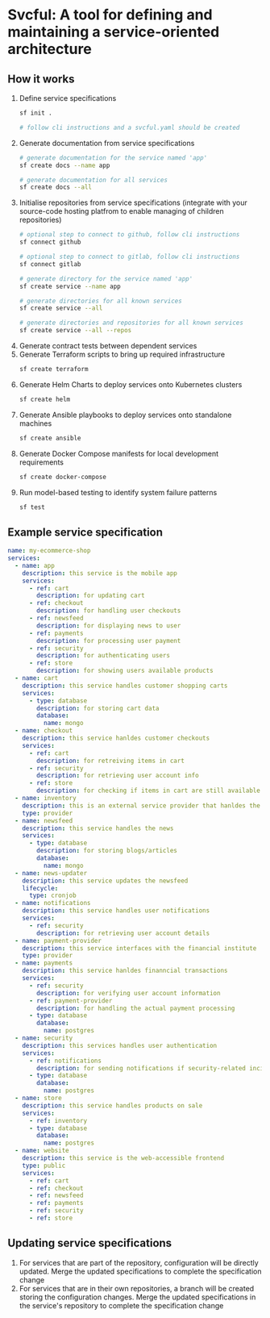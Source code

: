 # Svcful: A tool for defining and maintaining a service-oriented architecture

## How it works

1. Define service specifications
    ```sh
    sf init .
    
    # follow cli instructions and a svcful.yaml should be created
    ```
2. Generate documentation from service specifications
    ```sh
    # generate documentation for the service named 'app'
    sf create docs --name app

    # generate documentation for all services
    sf create docs --all
    ```
3. Initialise repositories from service specifications (integrate with your source-code hosting platfrom to enable managing of children repositories)
    ```sh
    # optional step to connect to github, follow cli instructions
    sf connect github

    # optional step to connect to gitlab, follow cli instructions
    sf connect gitlab

    # generate directory for the service named 'app'
    sf create service --name app

    # generate directories for all known services
    sf create service --all

    # generate directories and repositories for all known services
    sf create service --all --repos
    ```
4. Generate contract tests between dependent services
5. Generate Terraform scripts to bring up required infrastructure
    ```sh
    sf create terraform
    ```
6. Generate Helm Charts to deploy services onto Kubernetes clusters
    ```sh
    sf create helm
    ```
7. Generate Ansible playbooks to deploy services onto standalone machines
    ```sh
    sf create ansible
    ```
8. Generate Docker Compose manifests for local development requirements
    ```sh
    sf create docker-compose
    ```
9.  Run model-based testing to identify system failure patterns
    ```sh
    sf test
    ```

## Example service specification

```yaml
name: my-ecommerce-shop
services:
  - name: app
    description: this service is the mobile app
    services:
      - ref: cart
        description: for updating cart
      - ref: checkout
        description: for handling user checkouts
      - ref: newsfeed
        description: for displaying news to user
      - ref: payments
        description: for processing user payment
      - ref: security
        description: for authenticating users
      - ref: store
        description: for showing users available products
  - name: cart
    description: this service handles customer shopping carts
    services:
      - type: database
        description: for storing cart data
        database:
          name: mongo
  - name: checkout
    description: this service hanldes customer checkouts
    services:
      - ref: cart
        description: for retreiving items in cart
      - ref: security
        description: for retrieving user account info
      - ref: store
        description: for checking if items in cart are still available
  - name: inventory
    description: this is an external service provider that hanldes the inventory
    type: provider
  - name: newsfeed
    description: this service handles the news
    services:
      - type: database
        description: for storing blogs/articles
        database:
          name: mongo
  - name: news-updater
    description: this service updates the newsfeed
    lifecycle:
      type: cronjob
  - name: notifications
    description: this service handles user notifications
    services:
      - ref: security
        description: for retrieving user account details
  - name: payment-provider
    description: this service interfaces with the financial institute
    type: provider
  - name: payments
    description: this service hanldes finanncial transactions
    services:
      - ref: security
        description: for verifying user account information
      - ref: payment-provider
        description: for handling the actual payment processing
      - type: database
        database:
          name: postgres
  - name: security
    description: this services handles user authentication
    services:
      - ref: notifications
        description: for sending notifications if security-related incidents are found
      - type: database
        database:
          name: postgres
  - name: store
    description: this service handles products on sale
    services:
      - ref: inventory
      - type: database
        database:
          name: postgres
  - name: website
    description: this service is the web-accessible frontend
    type: public
    services:
      - ref: cart
      - ref: checkout
      - ref: newsfeed
      - ref: payments
      - ref: security
      - ref: store
```

## Updating service specifications

1. For services that are part of the repository, configuration will be directly updated. Merge the updated specifications to complete the specification change
2. For services that are in their own repositories, a branch will be created storing the configuration changes. Merge the updated specifications in the service's repository to complete the specification change
